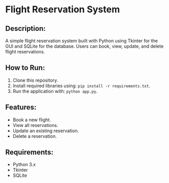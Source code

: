 # Flight Reservation System

## Description:
A simple flight reservation system built with Python using Tkinter for the GUI and SQLite for the database. Users can book, view, update, and delete flight reservations.

## How to Run:
1. Clone this repository.
2. Install required libraries using: `pip install -r requirements.txt`.
3. Run the application with: `python app.py`.

## Features:
- Book a new flight.
- View all reservations.
- Update an existing reservation.
- Delete a reservation.

## Requirements:
- Python 3.x
- Tkinter
- SQLite

